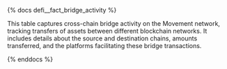 {% docs defi__fact_bridge_activity %}

This table captures cross-chain bridge activity on the Movement network, tracking transfers of assets between different blockchain networks. It includes details about the source and destination chains, amounts transferred, and the platforms facilitating these bridge transactions.

{% enddocs %}
